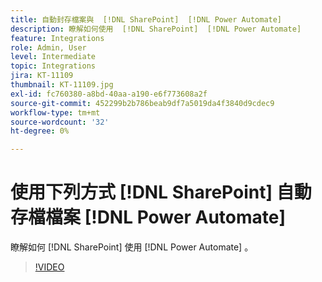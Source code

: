 ```yaml
---
title: 自動封存檔案與  [!DNL SharePoint]  [!DNL Power Automate]
description: 瞭解如何使用  [!DNL SharePoint]  [!DNL Power Automate]
feature: Integrations
role: Admin, User
level: Intermediate
topic: Integrations
jira: KT-11109
thumbnail: KT-11109.jpg
exl-id: fc760380-a8bd-40aa-a190-e6f773608a2f
source-git-commit: 452299b2b786beab9df7a5019da4f3840d9cdec9
workflow-type: tm+mt
source-wordcount: '32'
ht-degree: 0%

---
```


# 使用下列方式 [!DNL SharePoint] 自動存檔檔案 [!DNL Power Automate]

瞭解如何 [!DNL SharePoint] 使用 [!DNL Power Automate] 。

>[!VIDEO](https://video.tv.adobe.com/v/3409121?quality=12&learn=on&hidetitle=true)
